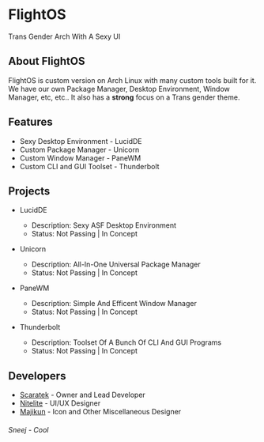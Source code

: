 # FlightOS
Trans Gender Arch With A Sexy UI

## About FlightOS
FlightOS is custom version on Arch Linux with many custom tools built for it. We have our own Package Manager, Desktop Environment, Window Manager, etc, etc.. It also has a **strong** focus on a Trans gender theme.

## Features
- Sexy Desktop Environment - LucidDE
- Custom Package Manager - Unicorn
- Custom Window Manager - PaneWM
- Custom CLI and GUI Toolset - Thunderbolt

## Projects
- LucidDE
  - Description: Sexy ASF Desktop Environment
  - Status: Not Passing | In Concept
  
- Unicorn
  - Description: All-In-One Universal Package Manager
  - Status: Not Passing | In Concept
  
- PaneWM
  - Description: Simple And Efficent Window Manager
  - Status: Not Passing | In Concept
  
- Thunderbolt
  - Description: Toolset Of A Bunch Of CLI And GUI Programs
  - Status: Not Passing | In Concept

## Developers
- [Scaratek](https://github.com/scaratek) - Owner and Lead Developer
- [Nitelite](https://github.com/lappyxd) - UI/UX Designer
- [Majikun](https://github.com/madjikdotpng) - Icon and Other Miscellaneous Designer


###### Sneej - Cool
